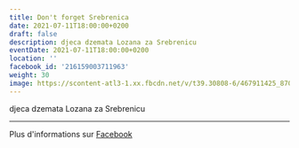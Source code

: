 ```yaml
---
title: Don't forget Srebrenica
date: 2021-07-11T18:00:00+0200
draft: false
description: djeca dzemata Lozana za Srebrenicu
eventDate: 2021-07-11T18:00:00+0200
location: ''
facebook_id: '216159003711963'
weight: 30
image: https://scontent-atl3-1.xx.fbcdn.net/v/t39.30808-6/467911425_8702124949883247_8451066247417132989_n.jpg?_nc_cat=103&ccb=1-7&_nc_sid=9e60e4&_nc_ohc=Z8al4cFxgLwQ7kNvwFqlPM9&_nc_oc=Adl2OqSRVduTCl2HqW04RwJOiNF0UzxSrzQkuOpg2tOj1Xup_Jk20M06MzJcLJCcd6c&_nc_zt=23&_nc_ht=scontent-atl3-1.xx&edm=ABTKTjYEAAAA&_nc_gid=Ln3UfQHie4E5goWuOzadVw&oh=00_AfZb-4Lw1TLfKs38Jwrt9nZCC4-nS2ffd2opLAms5trzng&oe=68CA9419
---
```


djeca dzemata Lozana za Srebrenicu

---

Plus d'informations sur [Facebook](https://facebook.com/events/216159003711963)